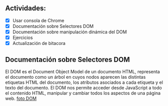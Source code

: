 ## Actividades:

- [x] Usar consola de Chrome
- [x] Documentación sobre Selectores DOM
- [x] Documentación sobre manipulación dinámica del DOM
- [x] Ejercicios
- [x] Actualización de bitacora

## Documentación sobre Selectores DOM
El DOM es el Document Object Model de un documento HTML, representa el documento como un árbol en cuyos nodos aparecen las distintas etiquetas HTML del documento, los atributos asociados a cada etiqueta y el texto del documento. El DOM nos permite acceder desde JavaScript a todo el contenido HTML, manipular y cambiar todos los aspectos de una página web.
[foto DOM](https://github.com/dapino/daily-js)

